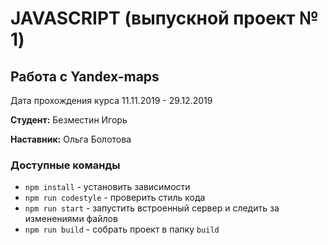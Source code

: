 # JAVASCRIPT (выпускной проект № 1)
## Работа с Yandex-maps

Дата прохождения курса 11.11.2019 - 29.12.2019

**Студент:** Безместин Игорь

**Наставник:** Ольга Болотова
 
### Доступные команды

* `npm install` - установить зависимости
* `npm run codestyle` - проверить стиль кода
* `npm run start` - запустить встроенный сервер и следить за изменениями файлов
* `npm run build` - собрать проект в папку `build`
